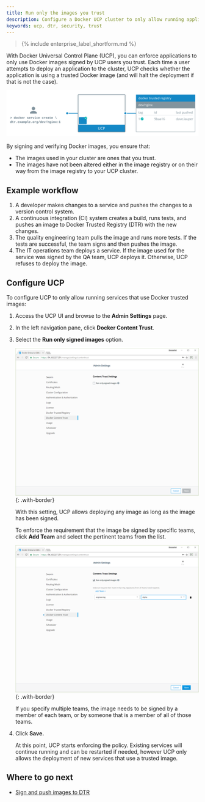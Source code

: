 ```yaml
---
title: Run only the images you trust
description: Configure a Docker UCP cluster to only allow running applications that use images you trust.
keywords: ucp, dtr, security, trust
---
```


>{% include enterprise_label_shortform.md %}

With Docker Universal Control Plane (UCP), you can enforce applications to only use Docker images signed by UCP users you trust. Each time a user attempts to deploy an application to the cluster, UCP checks whether the application is using a trusted Docker image (and will halt the deployment if that is not the case).

![Enforce image signing](../../images/run-only-the-images-you-trust-1.svg)

By signing and verifying Docker images, you ensure that:

* The images used in your cluster are ones that you trust.
* The images have not been altered either in the image registry or on their way from the image registry to your UCP cluster.

## Example workflow

1. A developer makes changes to a service and pushes the changes to a version control system.
2. A continuous integration (CI) system creates a build, runs tests, and pushes an image to Docker Trusted Registry (DTR) with the new changes.
3. The quality engineering team pulls the image and runs more tests. If the tests are successful, the team signs and then pushes the image.
4. The IT operations team deploys a service. If the image used for the service was signed by the QA team, UCP deploys it. Otherwise, UCP refuses to deploy the image.

## Configure UCP

To configure UCP to only allow running services that use Docker trusted images:

1. Access the UCP UI and browse to the **Admin Settings** page.
2. In the left navigation pane, click **Docker Content Trust**.
3. Select the **Run only signed images** option.

    ![UCP settings](../../images/run-only-the-images-you-trust-2.png){: .with-border}

    With this setting, UCP allows deploying any image as long as the image has
    been signed. 

    To enforce the requirement that the image be signed by specific teams, click **Add Team** and select the pertinent teams from the list.

    ![UCP settings](../../images/run-only-the-images-you-trust-3.png){: .with-border}

    If you specify multiple teams, the image needs to be signed by a member of each
    team, or by someone that is a member of all of those teams.

4. Click **Save.** 

    At this point, UCP starts enforcing the policy. Existing services will continue running and can be restarted if needed, however UCP only allows the deployment of new services that use a trusted image.

## Where to go next

- [Sign and push images to DTR](/ee/dtr/user/manage-images/sign-images.md)
